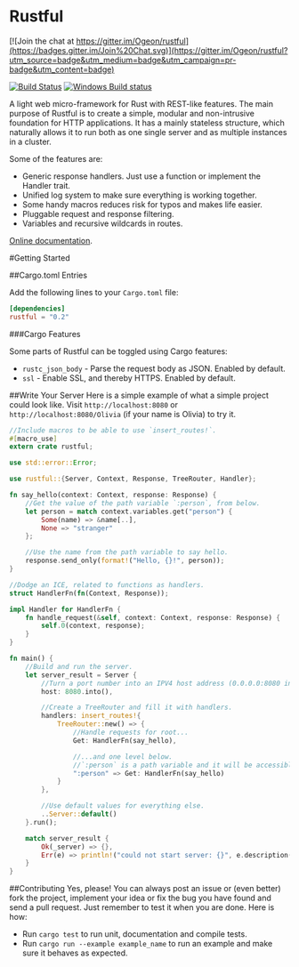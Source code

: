 Rustful
=======

[![Join the chat at https://gitter.im/Ogeon/rustful](https://badges.gitter.im/Join%20Chat.svg)](https://gitter.im/Ogeon/rustful?utm_source=badge&utm_medium=badge&utm_campaign=pr-badge&utm_content=badge)

[![Build Status](https://travis-ci.org/Ogeon/rustful.png?branch=master)](https://travis-ci.org/Ogeon/rustful)
[![Windows Build status](https://ci.appveyor.com/api/projects/status/6a95paoex0eptbgn/branch/master?svg=true)](https://ci.appveyor.com/project/Ogeon/rustful/branch/master)

A light web micro-framework for Rust with REST-like features. The main purpose
of Rustful is to create a simple, modular and non-intrusive foundation for
HTTP applications. It has a mainly stateless structure, which naturally allows
it to run both as one single server and as multiple instances in a cluster.

Some of the features are:

* Generic response handlers. Just use a function or implement the Handler trait.
* Unified log system to make sure everything is working together.
* Some handy macros reduces risk for typos and makes life easier.
* Pluggable request and response filtering.
* Variables and recursive wildcards in routes.

[Online documentation](http://ogeon.github.io/docs/rustful/master/rustful/index.html).

#Getting Started

##Cargo.toml Entries

Add the following lines to your `Cargo.toml` file:

```toml
[dependencies]
rustful = "0.2"
```

###Cargo Features

Some parts of Rustful can be toggled using Cargo features:

 * `rustc_json_body` - Parse the request body as JSON. Enabled by default.
 * `ssl` - Enable SSL, and thereby HTTPS. Enabled by default.

##Write Your Server
Here is a simple example of what a simple project could look like. Visit
`http://localhost:8080` or `http://localhost:8080/Olivia` (if your name is
Olivia) to try it.

```rust
//Include macros to be able to use `insert_routes!`.
#[macro_use]
extern crate rustful;

use std::error::Error;

use rustful::{Server, Context, Response, TreeRouter, Handler};

fn say_hello(context: Context, response: Response) {
    //Get the value of the path variable `:person`, from below.
    let person = match context.variables.get("person") {
        Some(name) => &name[..],
        None => "stranger"
    };

    //Use the name from the path variable to say hello.
    response.send_only(format!("Hello, {}!", person));
}

//Dodge an ICE, related to functions as handlers.
struct HandlerFn(fn(Context, Response));

impl Handler for HandlerFn {
    fn handle_request(&self, context: Context, response: Response) {
        self.0(context, response);
    }
}

fn main() {
    //Build and run the server.
    let server_result = Server {
        //Turn a port number into an IPV4 host address (0.0.0.0:8080 in this case).
        host: 8080.into(),

        //Create a TreeRouter and fill it with handlers.
        handlers: insert_routes!{
            TreeRouter::new() => {
                //Handle requests for root...
                Get: HandlerFn(say_hello),

                //...and one level below.
                //`:person` is a path variable and it will be accessible in the handler.
                ":person" => Get: HandlerFn(say_hello)
            }
        },

        //Use default values for everything else.
        ..Server::default()
    }.run();

    match server_result {
        Ok(_server) => {},
        Err(e) => println!("could not start server: {}", e.description())
    }
}
```

##Contributing
Yes, please! You can always post an issue or (even better) fork the project,
implement your idea or fix the bug you have found and send a pull request.
Just remember to test it when you are done. Here is how:

* Run `cargo test` to run unit, documentation and compile tests.
* Run `cargo run --example example_name` to run an example and make sure it behaves as expected.
